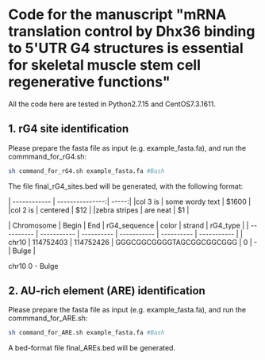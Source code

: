 Code for the manuscript "mRNA translation control by Dhx36 binding to 5'UTR G4 structures is essential for skeletal muscle stem cell regenerative functions"
===
All the code here are tested in Python2.7.15 and CentOS7.3.1611.
## 1. rG4 site identification
Please prepare the fasta file as input (e.g. example_fasta.fa), and run the commmand_for_rG4.sh:
```Bash
sh command_for_rG4.sh example_fasta.fa #Bash
```
The file final_rG4_sites.bed will be generated, with the following format:

| ------------ | ---------------:| -----:|
|col 3 is      | some wordy text | $1600 |
|col 2 is      | centered        |   $12 |
|zebra stripes | are neat        |    $1 |

| Chromosome | Begin | End | rG4_sequence | color | strand | rG4_type |
| ---------- | ----------- | ---------- | ----------- | ---------- | ----------- |
| chr10 | 114752403 | 114752426 | GGGCGGCGGGGTAGCGGCGGCGGG | 0 | - | Bulge |

chr10				0	-	Bulge

## 2. AU-rich element (ARE) identification
Please prepare the fasta file as input (e.g. example_fasta.fa), and run the commmand_for_ARE.sh:
```Bash
sh command_for_ARE.sh example_fasta.fa #Bash
```
A bed-format file final_AREs.bed will be generated.
